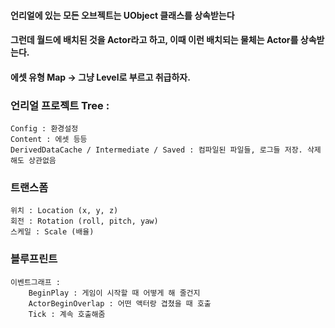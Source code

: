 #### 언리얼에 있는 모든 오브젝트는 UObject 클래스를 상속받는다

#### 그런데 월드에 배치된 것을 Actor라고 하고, 이때 이런 배치되는 물체는 Actor를 상속받는다.

#### 에셋 유형 Map -> 그냥 Level로 부르고 취급하자.

### 언리얼 프로젝트 Tree :
	Config : 환경설정
	Content : 에셋 등등
	DerivedDataCache / Intermediate / Saved : 컴파일된 파일들, 로그들 저장. 삭제해도 상관없음
	
### 트랜스폼
	위치 : Location (x, y, z)
	회전 : Rotation (roll, pitch, yaw)
	스케일 : Scale (배율)
	
	
### 블루프린트
	이벤트그래프 : 
		BeginPlay : 게임이 시작할 때 어떻게 해 줄건지
		ActorBeginOverlap : 어떤 액터랑 겹쳤을 때 호출
		Tick : 계속 호출해줌